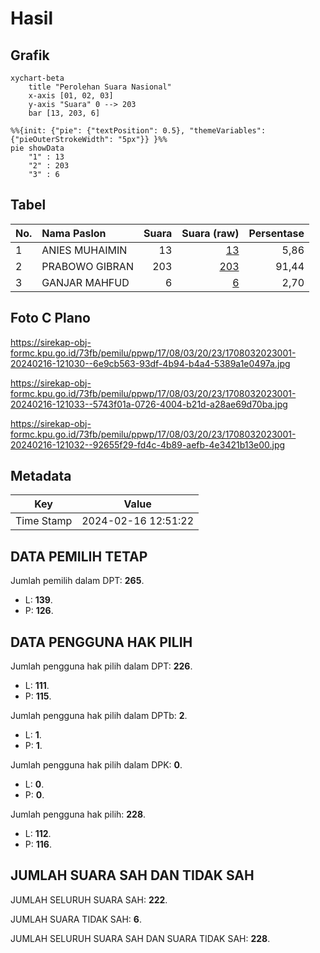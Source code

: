 # Hasil

## Grafik

```mermaid
xychart-beta
    title "Perolehan Suara Nasional"
    x-axis [01, 02, 03]
    y-axis "Suara" 0 --> 203
    bar [13, 203, 6]
```

```mermaid
%%{init: {"pie": {"textPosition": 0.5}, "themeVariables": {"pieOuterStrokeWidth": "5px"}} }%%
pie showData
    "1" : 13
    "2" : 203
    "3" : 6
```

## Tabel

| No. | Nama Paslon    | Suara | Suara (raw) | Persentase |
|:--- |:-------------- | -----:| -----------:| ----------:|
| 1   | ANIES MUHAIMIN | 13    | [13][p-1]   | 5,86       |
| 2   | PRABOWO GIBRAN | 203   | [203][p-2]  | 91,44      |
| 3   | GANJAR MAHFUD  | 6     | [6][p-3]    | 2,70       |


[p-1]: https://github.com/gigit-pemilu/pemilu-2024/blob/main/pilpres/hitung-suara/sub/17-bengkulu/sub/08-kepahiang/sub/03-tebat-karai/sub/2023-penanjung-panjang-atas/sub/001-tps/sub/paslon-1.txt
[p-2]: https://github.com/gigit-pemilu/pemilu-2024/blob/main/pilpres/hitung-suara/sub/17-bengkulu/sub/08-kepahiang/sub/03-tebat-karai/sub/2023-penanjung-panjang-atas/sub/001-tps/sub/paslon-2.txt
[p-3]: https://github.com/gigit-pemilu/pemilu-2024/blob/main/pilpres/hitung-suara/sub/17-bengkulu/sub/08-kepahiang/sub/03-tebat-karai/sub/2023-penanjung-panjang-atas/sub/001-tps/sub/paslon-3.txt

## Foto C Plano

https://sirekap-obj-formc.kpu.go.id/73fb/pemilu/ppwp/17/08/03/20/23/1708032023001-20240216-121030--6e9cb563-93df-4b94-b4a4-5389a1e0497a.jpg

https://sirekap-obj-formc.kpu.go.id/73fb/pemilu/ppwp/17/08/03/20/23/1708032023001-20240216-121033--5743f01a-0726-4004-b21d-a28ae69d70ba.jpg

https://sirekap-obj-formc.kpu.go.id/73fb/pemilu/ppwp/17/08/03/20/23/1708032023001-20240216-121032--92655f29-fd4c-4b89-aefb-4e3421b13e00.jpg


## Metadata

| Key        | Value               |
| ---------- | ------------------- |
| Time Stamp | 2024-02-16 12:51:22 |


## DATA PEMILIH TETAP

Jumlah pemilih dalam DPT: **265**.
 * L: **139**.
 * P: **126**.

## DATA PENGGUNA HAK PILIH

Jumlah pengguna hak pilih dalam DPT: **226**.
 * L: **111**.
 * P: **115**.

Jumlah pengguna hak pilih dalam DPTb: **2**.
 * L: **1**.
 * P: **1**.

Jumlah pengguna hak pilih dalam DPK: **0**.
 * L: **0**.
 * P: **0**.

Jumlah pengguna hak pilih: **228**.
 * L: **112**.
 * P: **116**.

## JUMLAH SUARA SAH DAN TIDAK SAH

JUMLAH SELURUH SUARA SAH: **222**.

JUMLAH SUARA TIDAK SAH: **6**.

JUMLAH SELURUH SUARA SAH DAN SUARA TIDAK SAH: **228**.


